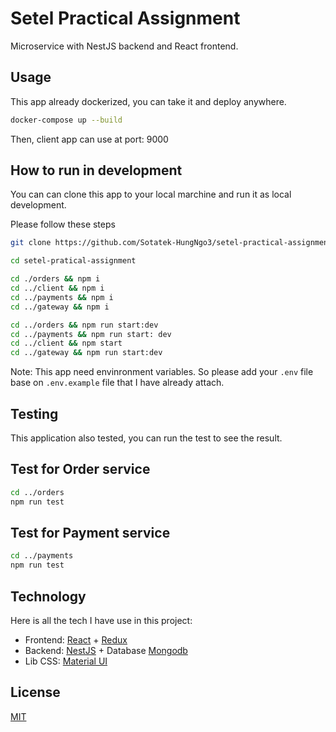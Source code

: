 # Setel Practical Assignment

Microservice with NestJS backend and React frontend.

## Usage

This app already dockerized, you can take it and deploy anywhere.

```bash
docker-compose up --build
```

Then, client app can use at port: 9000

## How to run in development

You can can clone this app to your local marchine and run it as local development.

Please follow these steps

```bash
git clone https://github.com/Sotatek-HungNgo3/setel-practical-assignment.git setel-pratical-assignment

cd setel-pratical-assignment

cd ./orders && npm i
cd ../client && npm i
cd ../payments && npm i
cd ../gateway && npm i

cd ../orders && npm run start:dev
cd ../payments && npm run start: dev
cd ../client && npm start
cd ../gateway && npm run start:dev
```

Note: This app need envinronment variables. So please add your `.env` file base on `.env.example` file that I have already attach.

## Testing

This application also tested, you can run the test to see the result.

## Test for Order service

```bash
cd ../orders
npm run test
```

## Test for Payment service

```bash
cd ../payments
npm run test
```

## Technology

Here is all the tech I have use in this project:

- Frontend: [React](https://reactjs.org/) + [Redux](https://redux.js.org/)
- Backend: [NestJS](https://nestjs.com/) + Database [Mongodb](https://www.mongodb.com/)
- Lib CSS: [Material UI](https://material-ui.com/)

## License

[MIT](https://choosealicense.com/licenses/mit/)
